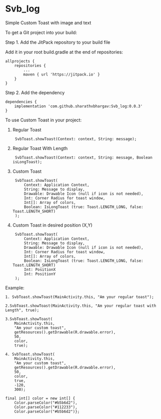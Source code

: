 # Svb_log

Simple Custom Toast with image and text

To get a Git project into your build:

Step 1. Add the JitPack repository to your build file

Add it in your root build.gradle at the end of repositories:

	allprojects {
		repositories {
			...
			maven { url 'https://jitpack.io' }
		}
	}
  
Step 2. Add the dependency

	dependencies {
	 	implementation 'com.github.sharathvbhargav:Svb_log:0.0.3'
	}
	
To use Custom Toast in your project:
1. Regular Toast

		SvbToast.showToast(Context: context, String: message);
		
2. Regular Toast With Length

		SvbToast.showToast(Context: context, String: message, Boolean isLongToast);

3. Custom Toast
	
		SvbToast.showToast(
			Context: Application Context,
			String: Message to display,
			Drawable: Drawable Icon (null if icon is not needed),
			Int: Corner Radius for toast window,
			Int[]: Array of colors,
			Boolean: IsLongToast (true: Toast.LENGTH_LONG, false: Toast.LENGTH_SHORT) 
		);
	
4. Custom Toast in desired position (X,Y)
	
		SvbToast.showToast(
			Context: Application Context,
			String: Message to display,
			Drawable: Drawable Icon (null if icon is not needed),
			Int: Corner Radius for toast window,
			Int[]: Array of colors,
			Boolean: IsLongToast (true: Toast.LENGTH_LONG, false: Toast.LENGTH_SHORT) 
			Int: PositionX
			Int: PositionY
		);
		
Example:

	1. SvbToast.showToast(MainActivity.this, "Am your regular toast");
	
	2.SvbToast.showToast(MainActivity.this, "Am your regular toast with Length", true);

	3.SvbToast.showToast(
		MainActivity.this,
		"Am your custom toast",
		getResources().getDrawable(R.drawable.error),
		50,
		color,
		true);
		
	4. SvbToast.showToast(
		MainActivity.this,
		"Am your custom toast",
		getResources().getDrawable(R.drawable.error),
		50,
		color,
		true,
		-120,
		300);
		
	final int[] color = new int[] {
		Color.parseColor("#b5b6d2"),
		Color.parseColor("#112233"),
		Color.parseColor("#b5b6d2")};
